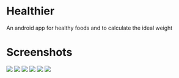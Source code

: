 # Healthier
An android app for healthy foods and to calculate the ideal weight

# Screenshots

<img src="https://i.imgur.com/IAWi6Yg.png"/>
<img src="https://i.imgur.com/VdVKi4F.png"/>
<img src="https://i.imgur.com/8DLjRmN.png"/>
<img src="https://i.imgur.com/KPTLSmh.png"/>
<img src="https://i.imgur.com/vbYPMA5.png"/>
<img src="https://i.imgur.com/90Gq0wn.png"/>
